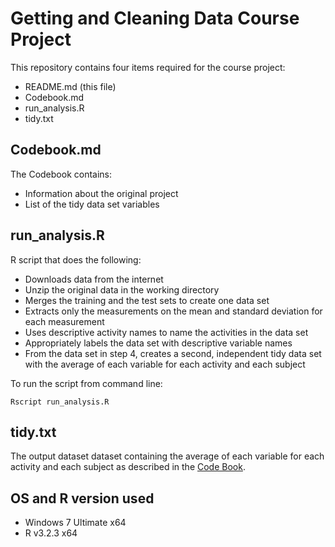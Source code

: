 # Getting and Cleaning Data Course Project

This repository contains four items required for the course project:

* README.md (this file)
* Codebook.md
* run_analysis.R
* tidy.txt

## Codebook.md

The Codebook contains:

* Information about the original project
* List of the tidy data set variables

## run_analysis.R

R script that does the following:

* Downloads data from the internet
* Unzip the original data in the working directory
* Merges the training and the test sets to create one data set
* Extracts only the measurements on the mean and standard deviation for each measurement
* Uses descriptive activity names to name the activities in the data set
* Appropriately labels the data set with descriptive variable names
* From the data set in step 4, creates a second, independent tidy data set with the average of each variable for each activity and each subject

To run the script from command line:

    Rscript run_analysis.R

## tidy.txt

The output dataset dataset containing the average of each variable for each activity and each subject as described in the [Code Book](CodeBook.md).

## OS and R version used
* Windows 7 Ultimate x64
* R v3.2.3 x64
